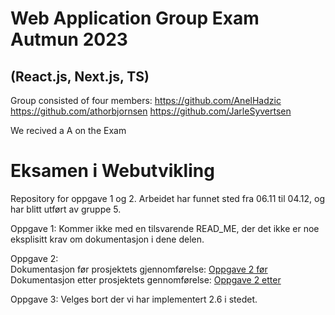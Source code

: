 # Web Application Group Exam Autmun 2023
## (React.js, Next.js, TS)

Group consisted of four members:
https://github.com/AnelHadzic
https://github.com/athorbjornsen
https://github.com/JarleSyvertsen

We recived a A on the Exam

# Eksamen i Webutvikling

Repository for oppgave 1 og 2. Arbeidet har funnet sted fra 06.11 til 04.12, og har blitt utført av gruppe 5.

Oppgave 1: Kommer ikke med en tilsvarende READ_ME, der det ikke er noe eksplisitt krav om dokumentasjon i dene delen.

Oppgave 2:   
Dokumentasjon før prosjektets gjennomførelse:  [Oppgave 2 før](oppgave_2/README.md)
Dokumentasjon etter prosjektets gennomførelse: [Oppgave 2 etter](oppgave_2/README_V2.md) 

Oppgave 3: Velges bort der vi har implementert 2.6 i stedet.
